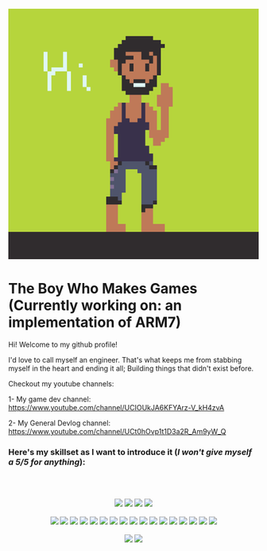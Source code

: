 <p align="center">
  <img src="./Assets/me-wave.gif" />
</p>

# The Boy Who Makes Games (Currently working on: an implementation of ARM7)
Hi! Welcome to my github profile!

I'd love to call myself an engineer. That's what keeps me from stabbing myself in the heart and ending it all; Building things that didn't exist before.


Checkout my youtube channels:


1- My game dev channel: https://www.youtube.com/channel/UCIOUkJA6KFYArz-V_kH4zvA


2- My General Devlog channel: https://www.youtube.com/channel/UCt0hOvp1t1D3a2R_Am9yW_Q

### Here's **my skillset** as I want to introduce it (*I won't give myself a 5/5 for anything*):
<br>
<br>
<p align="center">
    <img src="https://img.shields.io/static/v1?label=Unity&message=4.5/5&color=green"/>
    <img src="https://img.shields.io/static/v1?label=Csharp&message=4/5&color=green"/>
    <img src="https://img.shields.io/static/v1?label=Problem%20Solving&message=4/5&color=green"/>
    <img src="https://img.shields.io/static/v1?label=Vim&message=4/5&color=green"/>
    <br><br>
    <img src="https://img.shields.io/static/v1?label=Cpp&message=2.5/5&color=yellow"/>
    <img src="https://img.shields.io/static/v1?label=Gazebo&message=3/5&color=yellow"/>
    <img src="https://img.shields.io/static/v1?label=ROS&message=3/5&color=yellow"/>
    <img src="https://img.shields.io/static/v1?label=Shader%20Programming&message=3.5/5&color=yellow"/>
    <img src="https://img.shields.io/static/v1?label=ReactJS&message=2/5&color=yellow"/>
    <img src="https://img.shields.io/static/v1?label=VueJS&message=2/5&color=yellow"/>
    <img src="https://img.shields.io/static/v1?label=NodeJS&message=3/5&color=yellow"/>
    <img src="https://img.shields.io/static/v1?label=Python&message=3.5/5&color=yellow"/>
    <img src="https://img.shields.io/static/v1?label=MongoDB&message=2/5&color=yellow"/>
    <img src="https://img.shields.io/static/v1?label=SQL&message=2/5&color=yellow"/>
    <img src="https://img.shields.io/static/v1?label=Linux&message=3/5&color=yellow"/>
    <img src="https://img.shields.io/static/v1?label=PyTorch&message=3.5/5&color=yellow"/>
    <img src="https://img.shields.io/static/v1?label=TensorFlow&message=3/5&color=yellow"/>
    <img src="https://img.shields.io/static/v1?label=ML&message=3/5&color=yellow"/>
    <img src="https://img.shields.io/static/v1?label=RL&message=2/5&color=yellow"/>
    <img src="https://img.shields.io/static/v1?label=DeFi&message=2.5/5&color=yellow"/>
    <img src="https://img.shields.io/static/v1?label=Solidity&message=2.5/5&color=yellow"/>
    <br><br>
    <img src="https://img.shields.io/static/v1?label=OpenGL&message=1.5/5&color=red"/>
    <img src="https://img.shields.io/static/v1?label=GANs&message=1.5/5&color=yellow"/>
</p>
